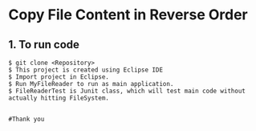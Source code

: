# Copy File Content in Reverse Order

## 1. To run code
```
$ git clone <Repository>
$ This project is created using Eclipse IDE
$ Import project in Eclipse.
$ Run MyFileReader to run as main application.
$ FileReaderTest is Junit class, which will test main code without actually hitting FileSystem.


#Thank you